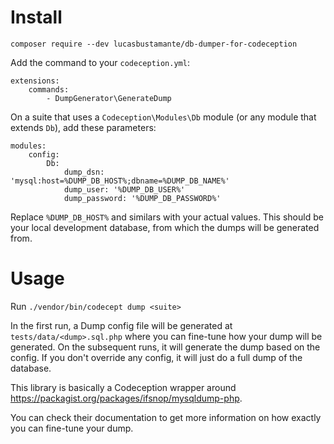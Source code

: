 # Install

`composer require --dev lucasbustamante/db-dumper-for-codeception`

Add the command to your `codeception.yml`:
```
extensions:
    commands:
        - DumpGenerator\GenerateDump
```

On a suite that uses a `Codeception\Modules\Db` module (or any module that extends `Db`), add these parameters:

```
modules:
    config:
        Db:
            dump_dsn: 'mysql:host=%DUMP_DB_HOST%;dbname=%DUMP_DB_NAME%'
            dump_user: '%DUMP_DB_USER%'
            dump_password: '%DUMP_DB_PASSWORD%'
```

Replace `%DUMP_DB_HOST%` and similars with your actual values. This should be your local development database, from which the dumps will be generated from.

# Usage

Run `./vendor/bin/codecept dump <suite>`

In the first run, a Dump config file will be generated at `tests/data/<dump>.sql.php` where you can fine-tune how your dump will be generated. On the subsequent runs, it will generate the dump based on the config. If you don't override any config, it will just do a full dump of the database.

This library is basically a Codeception wrapper around https://packagist.org/packages/ifsnop/mysqldump-php.

You can check their documentation to get more information on how exactly you can fine-tune your dump.
